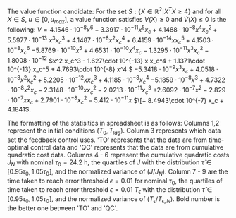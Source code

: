The value function candidate:
For the set $S: \{X \in \mathbb{R}^2| X^T X \geq 4\}$ and for all $X \in S$, $u \in [0,u_{max}]$, a value function satisfies $V(X) \geq 0$ and $\dot{V}(X) \leq 0$ is the following:
$V = 4.1546\cdot 10^{-8} x^6 - 3.3917\cdot 10^{-11} x^5 x_c + 4.1488\cdot 10^{-8} x^4 x_c^2 + 5.5977 \cdot 10^{-13}$
$x^3x_c^3 + 4.1487\cdot 10^{-8} x^2 x_c^4 + 6.4159\cdot 10^{-14} x x_c^5 + 4.1503\cdot 10^{-8} x_c^6$
$- 5.8769\cdot 10^{-10} x^5 + 4.6531\cdot 10^{-10} x^4 x_c - 1.3295\cdot 10^{-11} x^3 x_c^2 - 1.8008\cdot 10^{-12}$
$x^2 x_c^3 - 1.627\cdot 10^{-13} x x_c^4 + 1.1371\cdot 10^{-13} x_c^5 + 4.7693\cdot 10^{-8} x^4 $
$- 5.3418\cdot 10^{-9} x^3 x_c + 4.0518\cdot 10^{-8} x^2 x_c^2 + 5.2205\cdot 10^{-12} x x_c^3 + 4.1185\cdot 10^{-8} x_c^4$
$- 5.1859\cdot 10^{-8} x^3 + 4.7322\cdot 10^{-8} x^2 x_c - 2.3148\cdot 10^{-10} x x_c^2 - 2.0213\cdot 10^{-11} x_c^3$
$+ 2.6092\cdot 10^{-7} x^2 - 2.829 \cdot 10^{-7} x x_c + 2.7901\cdot 10^{-8} x_c^2 - 5.412\cdot 10^{-11} x$
$\[+ 8.4943\cdot 10^{-7} x_c + 4.1841$.

The formatting of the statisitics in spreadsheet is as follows:
Columns 1,2 represent the initial conditions $(T_0,T_{lag})$. 
Column 3 represents which data set the feedback control uses. 'TO' represents that the data are from time-optimal control data and 'QC' represents that the data are from cumulative quadratic cost data. 
Columns 4 - 6 represent the cumulative quadratic costs $J_N$ with nominal $\tau_0 = 24.2$ h, the quartiles of $J$ with the distribution $\hat{\tau} \in [0.95\tau_0, 1.05\tau_0]$, and the normalized variance of $(J/J_N)$. 
Column 7 - 9 are the time taken to reach error threshold $\epsilon = 0.01$ for nominal $\tau_0$, the quartiles of time taken to reach error threshold $\epsilon = 0.01$ $T_{\epsilon}$ with the distribution $\hat{\tau} \in [0.95\tau_0, 1.05\tau_0]$, and the normalized variance of $(T_{\epsilon}/T_{\epsilon,N})$. Bold number is the better one between 'TO' and 'QC'.
